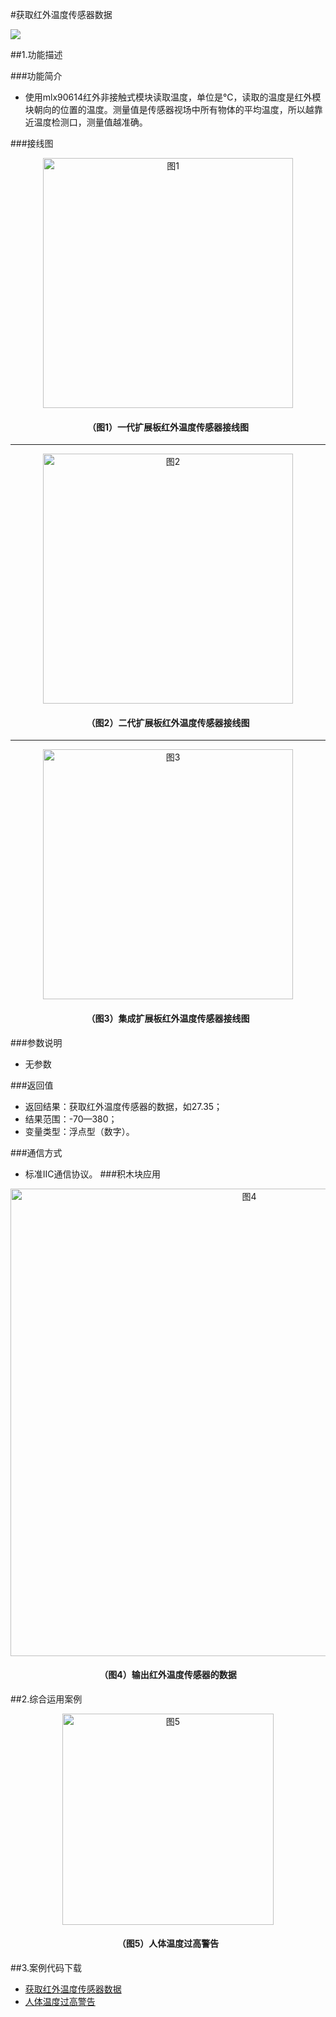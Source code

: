 #获取红外温度传感器数据

![](/media/2021.7.5.png)

##1.功能描述

###功能简介
* 使用mlx90614红外非接触式模块读取温度，单位是℃，读取的温度是红外模块朝向的位置的温度。测量值是传感器视场中所有物体的平均温度，所以越靠近温度检测口，测量值越准确。


###接线图

<div align="center">
    <img src="/media/hongwaiwendu01.jpg" alt="图1" width="400">
    <h4>（图1）一代扩展板红外温度传感器接线图</h4>
</div>  

***

<div align="center">
    <img src="/media/hongwaiwendu02.jpg" alt="图2" width="400">
    <h4>（图2）二代扩展板红外温度传感器接线图</h4>
</div>  

***

<div align="center">
    <img src="/media/hongwaiwendu03.jpg" alt="图3" width="400">
    <h4>（图3）集成扩展板红外温度传感器接线图</h4>
</div>  

###参数说明
* 无参数

###返回值
* 返回结果：获取红外温度传感器的数据，如27.35；
* 结果范围：-70—380；
* 变量类型：浮点型（数字）。

###通信方式
* 标准IIC通信协议。
###积木块应用
<div align="center">
    <img src="/media/2021.7.5.2.t.png" alt="图4" width="748">
    <h4>（图4）输出红外温度传感器的数据</h4>
</div>  

##2.综合运用案例
<div align="center">
    <img src="/media/2021.7.5.3.t.png" alt="图5" width="338">
    <h4>（图5）人体温度过高警告</h4>
</div>  

##3.案例代码下载
* <a href="../download/积木块说明案例源代码/temperature_sensor-1.txt" download="" target="_blank">获取红外温度传感器数据</a>
* <a href="../download/积木块说明案例源代码/temperature_sensor-2.txt" download="" target="_blank">人体温度过高警告</a>